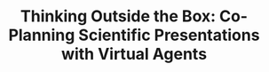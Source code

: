 ---
name: "Thinking Outside The Box Co Planning Scientific"
title: "Thinking Outside the Box: Co-Planning Scientific Presentations with Virtual Agents"
project: "Co-presenter Agent"
event: "Intelligent Virtual Agents (IVA)"
authors:
- name: "Trinh, H."
- name: "Bickmore, T."
- name: "Edge, D."
- name: "Ring, L."
year: 2016
resources:
- name: "IVA16 acetalk"
  src: "IVA16.acetalk.pdf"
external_url: null
draft: false 
headless: true
---